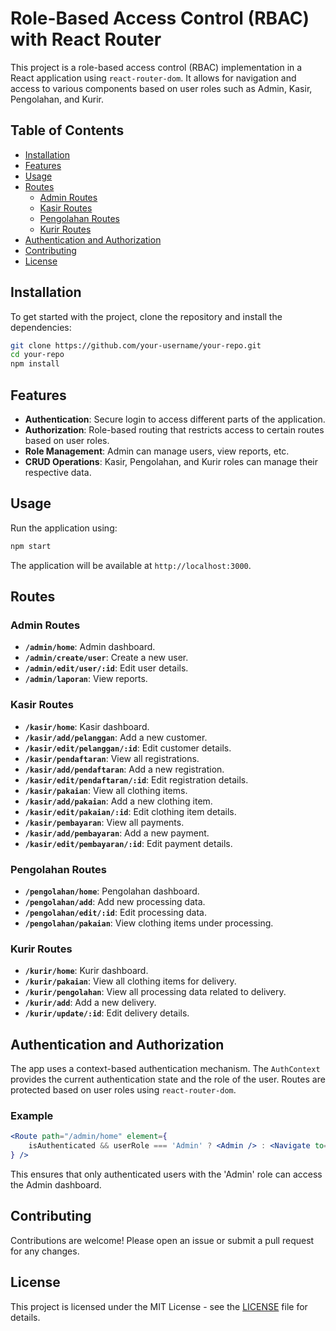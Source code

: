 # Role-Based Access Control (RBAC) with React Router

This project is a role-based access control (RBAC) implementation in a React application using `react-router-dom`. It allows for navigation and access to various components based on user roles such as Admin, Kasir, Pengolahan, and Kurir.

## Table of Contents
- [Installation](#installation)
- [Features](#features)
- [Usage](#usage)
- [Routes](#routes)
  - [Admin Routes](#admin-routes)
  - [Kasir Routes](#kasir-routes)
  - [Pengolahan Routes](#pengolahan-routes)
  - [Kurir Routes](#kurir-routes)
- [Authentication and Authorization](#authentication-and-authorization)
- [Contributing](#contributing)
- [License](#license)

## Installation

To get started with the project, clone the repository and install the dependencies:

```bash
git clone https://github.com/your-username/your-repo.git
cd your-repo
npm install
```

## Features

- **Authentication**: Secure login to access different parts of the application.
- **Authorization**: Role-based routing that restricts access to certain routes based on user roles.
- **Role Management**: Admin can manage users, view reports, etc.
- **CRUD Operations**: Kasir, Pengolahan, and Kurir roles can manage their respective data.

## Usage

Run the application using:

```bash
npm start
```

The application will be available at `http://localhost:3000`.

## Routes

### Admin Routes

- **`/admin/home`**: Admin dashboard.
- **`/admin/create/user`**: Create a new user.
- **`/admin/edit/user/:id`**: Edit user details.
- **`/admin/laporan`**: View reports.

### Kasir Routes

- **`/kasir/home`**: Kasir dashboard.
- **`/kasir/add/pelanggan`**: Add a new customer.
- **`/kasir/edit/pelanggan/:id`**: Edit customer details.
- **`/kasir/pendaftaran`**: View all registrations.
- **`/kasir/add/pendaftaran`**: Add a new registration.
- **`/kasir/edit/pendaftaran/:id`**: Edit registration details.
- **`/kasir/pakaian`**: View all clothing items.
- **`/kasir/add/pakaian`**: Add a new clothing item.
- **`/kasir/edit/pakaian/:id`**: Edit clothing item details.
- **`/kasir/pembayaran`**: View all payments.
- **`/kasir/add/pembayaran`**: Add a new payment.
- **`/kasir/edit/pembayaran/:id`**: Edit payment details.

### Pengolahan Routes

- **`/pengolahan/home`**: Pengolahan dashboard.
- **`/pengolahan/add`**: Add new processing data.
- **`/pengolahan/edit/:id`**: Edit processing data.
- **`/pengolahan/pakaian`**: View clothing items under processing.

### Kurir Routes

- **`/kurir/home`**: Kurir dashboard.
- **`/kurir/pakaian`**: View all clothing items for delivery.
- **`/kurir/pengolahan`**: View all processing data related to delivery.
- **`/kurir/add`**: Add a new delivery.
- **`/kurir/update/:id`**: Edit delivery details.

## Authentication and Authorization

The app uses a context-based authentication mechanism. The `AuthContext` provides the current authentication state and the role of the user. Routes are protected based on user roles using `react-router-dom`.

### Example

```jsx
<Route path="/admin/home" element={
    isAuthenticated && userRole === 'Admin' ? <Admin /> : <Navigate to="/login" replace />
} />
```

This ensures that only authenticated users with the 'Admin' role can access the Admin dashboard.

## Contributing

Contributions are welcome! Please open an issue or submit a pull request for any changes.

## License

This project is licensed under the MIT License - see the [LICENSE](LICENSE) file for details.
```